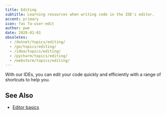 ```yaml
---
title: Editing
subtitle: Learning resources when writing code in the IDE's editor.
accent: primary
icon: fas fa-user-edit
author: pwe
date: 2020-01-01
obsoletes:
  - /dotnet/topics/editing/
  - /go/topics/editing/
  - /idea/topics/editing/
  - /pycharm/topics/editing/
  - /webstorm/topics/editing/
---
```


With our IDEs, you can edit your code quickly and efficiently with a range of shortcuts to help you.

## See Also

- [Editor basics](https://www.jetbrains.com/help/idea/using-code-editor.html)
